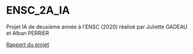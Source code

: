 # ENSC_2A_IA
Projet IA de deuxième année à l'ENSC (2020) réalisé par Juliette GADEAU et Alban PERRIER

[Rapport du projet](https://github.com/aperrier004/ENSC_2A_IA/blob/master/RAPPORT_IA_GADEAU_PERRIER.pdf)

